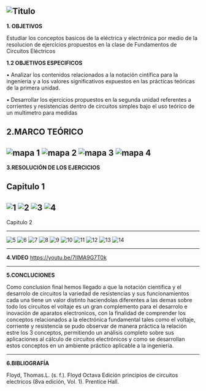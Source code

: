 ![Titulo](https://user-images.githubusercontent.com/116821721/201018366-529481d8-bbf6-41d7-82a8-57b62cdee4b7.jpg)
------------------------------------------
**1. OBJETIVOS**

Estudiar los conceptos basicos de la eléctrica y electrónica por medio de la resolucion de ejercicios propuestos en la clase de Fundamentos de Circuitos Eléctricos

**1.2 OBJETIVOS ESPECIFICOS**

•	Analizar los contenidos relacionados a la notación cintífica para la ingenieria y a los valores significativos expuestos en las prácticas teóricas de la primera unidad.

•	Desarrollar los ejercicios propuestos en la segunda unidad referentes a corrientes y resistencias dentro de circuitos simples bajo el uso teórico de un multimetro para medidas

2.**MARCO TEÓRICO**
--------------------------------------------
![mapa 1](https://user-images.githubusercontent.com/116821721/201017124-6e8e464d-3fe1-46fa-8693-89fd1959d16b.jpg)
![mapa 2](https://user-images.githubusercontent.com/116821721/201020866-8f169bfa-15e5-4a3b-bc68-ff556d7bfd48.jpg)
![mapa 3](https://user-images.githubusercontent.com/116821721/201031041-3c0d024f-8ee5-4cdc-aff9-a0c7259f783a.jpg)
![mapa 4](https://user-images.githubusercontent.com/116821721/201029715-d6786947-2b26-4b1a-bc94-4171c512ad63.jpg)
-------------------------------
**3.RESOLUCIÓN DE LOS EJERCICIOS**

 Capitulo 1
 -----------------------------
![1](https://user-images.githubusercontent.com/116819100/200960883-f70b5cca-09d7-4d8b-bc3f-d1e8529b36f4.png)
![2](https://user-images.githubusercontent.com/116819100/200960886-f2833b28-bcd4-4181-87fe-69e4f5a3665a.png)
![3](https://user-images.githubusercontent.com/116819100/200960889-c6b38f49-20f5-4167-9cc6-675bce06b1f4.png)
![4](https://user-images.githubusercontent.com/116819100/200962407-0c670894-8450-452a-b662-b22840ccb232.png)
----------------
Capitulo 2

-------------------------------------------------------------------------------------------------------------------------------------------------------

![5](https://user-images.githubusercontent.com/116819100/200964300-f918ea27-7bc4-477b-b596-2f44737d7147.png)
![6](https://user-images.githubusercontent.com/116819100/200964319-fe45ba10-8a55-4ea8-b2c9-afccadf2c9a5.png)
![7](https://user-images.githubusercontent.com/116819100/200964344-ffd56073-e8bc-4ad3-8446-7c84c8b62e04.png)
![8](https://user-images.githubusercontent.com/116819100/200964349-1933e223-e0b9-41fe-a974-e8550cfa5b9a.png)
![9](https://user-images.githubusercontent.com/116819100/200964354-391db074-e827-4b9e-88dc-54771ca5ac83.png)
![10](https://user-images.githubusercontent.com/116819100/200964356-aef901bd-3ed0-4daf-927b-116eeb4db622.png)
![11](https://user-images.githubusercontent.com/116819100/200964358-9a21d3ea-39ff-4b74-9f34-0c679f54ee4a.png)
![12](https://user-images.githubusercontent.com/116819100/200964360-67597fe2-93d3-4f59-8347-e9c0eef50409.png)
![13](https://user-images.githubusercontent.com/116819100/200964361-96f84139-7439-43ec-9369-47a66c7f23d7.png)
![14](https://user-images.githubusercontent.com/116819100/200964391-fc7faadb-7c95-4dd9-a750-b3a3d64e4da8.png)

------------------------------------------------------------------------------------------------------------------------------------------------------------------
**4.VIDEO**
https://youtu.be/7lIMA9G7T0k

--------------------------------------------------------------------------------------------------------------------------------------------------------------------------------------
**5.CONCLUCIONES**

Como conclusion final hemos llegado a que la notación cientifica y el desarrolo de circuitos la variedad de resistencias y sus funcionamientos cada una tiene un valor distinto haciendolas diferentes a las demas sobre todo los circuitos el voltaje es un gran complemento para el desarrolo e inovación de aparatos electronicos, con la finalidad de comprender los conceptos relacionados a la electrónica fundamental tales como el voltaje, corriente y resistencia se pudo observar de manera práctica la relación estre los 3 conceptos, permitiendo un análisis completo sobre sus aplicaciones al cálculo de circuitos electrónicos y como se desarrollan estos conceptos en un ambiente práctico aplicable a la ingeniería.


-----------------------------------------------------------------

**6.BIBLIOGRAFÍA**

Floyd, Thomas.L. (s. f.). Floyd Octava Edición principios de circuitos electricos (8va edición, Vol. 1). Prentice Hall. 
